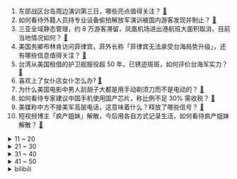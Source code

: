 1. 东部战区台岛周边演训第三日，哪些亮点值得关注？ [:link:](https://www.zhihu.com/question/547290549)
2. 如何看待外籍人员持专业设备偷拍解放军演训被国内游客发现并制止？ [:link:](https://www.zhihu.com/question/547294530)
3. 三亚全域静态管理，约 8 万游客滞留，凤凰机场进出港航班大面积取消，目前当地情况如何？ [:link:](https://www.zhihu.com/question/547244340)
4. 美国务卿布林肯访问菲律宾，菲外长称「菲律宾无法承受台海局势升级」，还有哪些信息值得关注？ [:link:](https://www.zhihu.com/question/547293923)
5. 台湾从美国租借的护卫舰服役超 50 年，已锈迹斑斑，如何评价台海军实力？ [:link:](https://www.zhihu.com/question/547304678)
6. 喜欢上了女仆店女仆怎么办? [:link:](https://www.zhihu.com/question/519884298)
7. 为什么美国电影中男人刮胡子大都是用手动剃须刀而不是电动的？ [:link:](https://www.zhihu.com/question/19957079)
8. 如何看待专家建议中国手机使用国产芯片，称比例不足 30% 需收税？ [:link:](https://www.zhihu.com/question/547273789)
9. 美媒称中方不接美军高层电话，这意味着什么？释放了哪些信号？ [:link:](https://www.zhihu.com/question/547275974)
10. 短视频博主「疯产姐妹」解散，今后用各自方式记录生活，如何看待疯产姐妹解散？ [:link:](https://www.zhihu.com/question/547312543)
<details>
<summary>11 ~ 20</summary>

11. 如何看待三亚游客花上万抢到机票，却被赶下飞机？当地疫情防控情况如何？ [:link:](https://www.zhihu.com/question/547306560)
12. 2022 世界 500 强出炉，前十家有 4 家中国公司，中国企业总营收首次超美国，哪些信息值得关注？ [:link:](https://www.zhihu.com/question/547296299)
13. 如何看待母亲以死逼迫女儿与相亲对象结婚，两人婚后有名无实，法院判决撤销其婚姻？ [:link:](https://www.zhihu.com/question/547127119)
14. 台湾发生轻航机坠机事故致 2 人死亡，具体情况如何？哪些信息值得关注？ [:link:](https://www.zhihu.com/question/547307260)
15. 今年 8 月 7 日立秋，你的家乡有哪些「贴秋膘」的习俗？如何科学的「贴秋膘」？ [:link:](https://www.zhihu.com/question/546584337)
16. 为何日本单反独领风骚，而中国却造不出来？单反相机研发有多难？ [:link:](https://www.zhihu.com/question/541007912)
17. 17岁超凡大师，接触《英雄联盟》就一年左右的时间，自认有点小天赋，请问应不应该放弃学业，去主攻游戏？ [:link:](https://www.zhihu.com/question/546556623)
18. 如何向南方孩子解释北京话不是标准一甲普通话？ [:link:](https://www.zhihu.com/question/68680296)
19. 8月6日KPL夏季赛南京Hero久竞3:1成都AG超玩会，如何评价这场比赛？ [:link:](https://www.zhihu.com/question/547310863)
20. 今日「立秋」，这个夏天你还有哪些未完成的心愿？ [:link:](https://www.zhihu.com/question/547138340)
</details>
<details>
<summary>21 ~ 30</summary>

21. 高三，英语真的差，只能考七八十，还有救吗？ [:link:](https://www.zhihu.com/question/547157221)
22. 重庆一家三只松鼠店铺招聘店员，要求保持「松鼠式笑容」「对顾客喊主人」，如何看待这种企业文化？ [:link:](https://www.zhihu.com/question/547080707)
23. 《拯救大兵瑞恩》中牺牲八个人拯救一个人到底值不值？ [:link:](https://www.zhihu.com/question/24372271)
24. 美方又放风甩锅「7月初曾通知中方佩洛西有意访台」，释放了什么信号？ [:link:](https://www.zhihu.com/question/547119717)
25. 经济衰退担忧加剧，国际油价已跌回俄乌冲突前水平，美油跌破 90 美元大关，将带来哪些影响？ [:link:](https://www.zhihu.com/question/547140194)
26. 教育版ipad为何如此便宜？ [:link:](https://www.zhihu.com/question/270264935)
27. 如何看待专家称「佩洛西窜访台湾，是美国政治智慧衰落的象征」，「即使台海爆发冲突美国也没胜算」？ [:link:](https://www.zhihu.com/question/547244513)
28. 国产兆芯新 GPU 跑分曝光，与 10 年前 GT 630 旗鼓相当，对这一性能作何评价？ [:link:](https://www.zhihu.com/question/546580568)
29. 为什么有的人一看就有“气质”，这种气质是如何产生的？ [:link:](https://www.zhihu.com/question/439868962)
30. 三亚全市限制人员流动，约 8 万游客滞留，毒株系国内首次发现，对时空伴随人员赋黄码，目前当地情况如何？ [:link:](https://www.zhihu.com/question/547218152)
</details>
<details>
<summary>31 ~ 40</summary>

31. 如何看待日媒称「岸田决定10日改组内阁，计划撤换防相岸信夫」？还有哪些信息值得关注？ [:link:](https://www.zhihu.com/question/547229656)
32. 离开三亚的动车已全部禁售，滞留酒店游客可半价续住，完成 7 天风险排查评估后可离岛，哪些信息值得关注？ [:link:](https://www.zhihu.com/question/547272036)
33. 大一已经确定要考研的人，大学四年该怎样过？ [:link:](https://www.zhihu.com/question/265939871)
34. 如何评价电视剧《天才基本法》大结局？ [:link:](https://www.zhihu.com/question/547156354)
35. 查到高考成绩的那一刻你是什么心情? [:link:](https://www.zhihu.com/question/408634668)
36. 考研学校有哪些名声好的大学？ [:link:](https://www.zhihu.com/question/318976760)
37. 高中生晚自习戴耳塞有必要吗？ [:link:](https://www.zhihu.com/question/544814773)
38. 如何评价不用精子卵子子宫培育出胚胎？ [:link:](https://www.zhihu.com/question/547300950)
39. 在广州的你们，工资多少？ [:link:](https://www.zhihu.com/question/353827200)
40. 送什么礼物给女孩子可以让她终身难忘？ [:link:](https://www.zhihu.com/question/473994497)
</details>
<details>
<summary>41 ~ 50</summary>

41. 大专生想专升本家里不支持怎么办? [:link:](https://www.zhihu.com/question/547300657)
42. 8 月 8 日 0 时至 9 月 8 日 24 时，渤海部分海域执行军事任务，释放了哪些信号？ [:link:](https://www.zhihu.com/question/547284123)
43. 民航局称国际定期客运航班熔断措施将优化调整，将对我国防疫工作带来哪些帮助？ [:link:](https://www.zhihu.com/question/547346759)
44. 8 月 6 日 12-24 时海南三亚新增确诊 160 例、无症状 125 例，目前当地疫情情况如何？ [:link:](https://www.zhihu.com/question/547341946)
45. 《水浒传》里哪个细节让你觉得过于真实，甚至不寒而栗？ [:link:](https://www.zhihu.com/question/446929988)
46. 是不是只要坚持就一定会成功？ [:link:](https://www.zhihu.com/question/546601046)
47. 月薪 4 万人民币是一种怎样的感受？ [:link:](https://www.zhihu.com/question/36996031)
48. 古天乐主演的科幻片《明日战记》特效水平怎么样？ [:link:](https://www.zhihu.com/question/546973331)
49. 2022年上海中考查分是什么体验？ [:link:](https://www.zhihu.com/question/546101579)
50. 会多门编程语言的你，最推荐哪3-5门语言？ [:link:](https://www.zhihu.com/question/319305957)
</details><details>
<summary>bilibili</summary>

1. 七夕节老番茄乱和自己玩游戏 [:link:](//www.bilibili.com/video/BV12t4y1V7sc)
2. 游戏主播准备一个月的求婚视频 [:link:](//www.bilibili.com/video/BV1Gd4y1S7GT)
3. 贱谍过家家（2） [:link:](//www.bilibili.com/video/BV1Se4y1D7xW)
4. 外卖员：您点的外卖真香啊！ [:link:](//www.bilibili.com/video/BV1wT411L7z2)
5. 【TF家族】2022 TF家族夏日运动会 [:link:](//www.bilibili.com/video/BV1ua411f7rg)
6. 这种害人的东西为什么会存在？ 脊柱胸椎曲度就是这么被弄没的！ [:link:](//www.bilibili.com/video/BV1bd4y1N7mH)
7. 承包一片藕塘！抽尽藕杆里的藕丝！只为做一块比黄金还贵的泥？ [:link:](//www.bilibili.com/video/BV1Bd4y127mh)
8. 当我第七次尝试rap [:link:](//www.bilibili.com/video/BV1SB4y147Hv)
9. 全网寻找假背景！ [:link:](//www.bilibili.com/video/BV1cG411a75e)
10. 9英寸披萨有多大？你点的披萨缩水了吗？【慧小媛】 [:link:](//www.bilibili.com/video/BV1gV4y177pV)
<details>
<summary>11 ~ 20</summary>

11. 这搭档不能要！ [:link:](//www.bilibili.com/video/BV19U4y1Y7k7)
12. ”凶 手 不 止 一 个“ [:link:](//www.bilibili.com/video/BV1eG4y1v7Ky)
13. 新游戏：神偷嘎子 [:link:](//www.bilibili.com/video/BV1od4y1U7uS)
14. 《崩坏3》动画短片「因你而在的故事」先行预告 [:link:](//www.bilibili.com/video/BV1Ee4y1D7ci)
15. 辣条%这都是爷爷亲自做的各种各样的辣条，你们喜欢吗？ [:link:](//www.bilibili.com/video/BV1yF411A7nA)
16. 所以没有信号是打不了电话的～对吗！ [:link:](//www.bilibili.com/video/BV11F411c7UE)
17. 你 这 背 景 让 嘎 子 偷 了 [:link:](//www.bilibili.com/video/BV1Je4y1D7b4)
18. 漠叔上门送外卖，大家开心的给五星好评！ [:link:](//www.bilibili.com/video/BV1or4y157NU)
19. “你们的领导人最近在台湾问题上表现非常不好，中国人民非常不满” [:link:](//www.bilibili.com/video/BV1DB4y147Zu)
20. 《口蘑的三种神仙吃法》总有一款适合你！ [:link:](//www.bilibili.com/video/BV1ze4y1D7wT)
</details>
<details>
<summary>21 ~ 30</summary>

21. 贩卖吸食毒品工具的小店被粉丝天眼举报！老板娘：「问就是不知道」 [:link:](//www.bilibili.com/video/BV1vd4y1U7Pr)
22. 年仅24岁！一起送送她…… [:link:](//www.bilibili.com/video/BV1tU4y1Y7t1)
23. （当你去找有对象的朋友玩） [:link:](//www.bilibili.com/video/BV1gr4y1577U)
24. 《 只 要 是 日 语 就 画 风 突 变 》 [:link:](//www.bilibili.com/video/BV1HS4y147DZ)
25. 我的女儿出生第一天 [:link:](//www.bilibili.com/video/BV1PW4y117Ud)
26. 500个史诗皮肤秘宝能开出什么 [:link:](//www.bilibili.com/video/BV1WG4y1v7g9)
27. 我是Gloria歌莉雅，我入驻B站啦！ [:link:](//www.bilibili.com/video/BV1Zg411C7JL)
28. 求 婚 背 景 和 人 都 是 真 的！❤️ [:link:](//www.bilibili.com/video/BV1Ka411K7Bj)
29. 试玩米哈游动作新游！《绝区零》首测体验报告！ [:link:](//www.bilibili.com/video/BV1GS4y1473q)
30. 《绝区零》调律测试PV | 初次委托，可别搞砸了哟~ [:link:](//www.bilibili.com/video/BV1ot4y137NR)
</details>
<details>
<summary>31 ~ 40</summary>

31. 日落总是能感到时光流逝的脚步 [:link:](//www.bilibili.com/video/BV1TS4y147VB)
32. 【原神】耗时40小时！！！两只凯瑟琳会晤成功！！！ [:link:](//www.bilibili.com/video/BV1ZB4y1r742)
33. 原来销冠是把顾客当不同动物来归类的！对号入座一下，你属于什么动物型的客人呢？ [:link:](//www.bilibili.com/video/BV14S4y147zB)
34. 拿起相机的近半年，我定格了哪些瞬间 [:link:](//www.bilibili.com/video/BV1PB4y1r75p)
35. 大学生如何在宿舍拍出《向前冲》 [:link:](//www.bilibili.com/video/BV1yG411b7c9)
36. 未婚妻突然想吃炸鸡，那只好….. [:link:](//www.bilibili.com/video/BV1zg411C7Kp)
37. 我的朋友是个村长是什么体验！ [:link:](//www.bilibili.com/video/BV1Gd4y1T7Vw)
38. 《明日方舟》2022夏日嘉年华限时活动宣传PV [:link:](//www.bilibili.com/video/BV1UG4y1v7f9)
39. 快 餐 时 代 2 [:link:](//www.bilibili.com/video/BV1za411N7fG)
40. 我花了150天时间创作《火影忍者》预告片--第一集 [:link:](//www.bilibili.com/video/BV1kB4y1r74Q)
</details>
<details>
<summary>41 ~ 50</summary>

41. 当我故意把女友叫成她闺蜜的名字！ [:link:](//www.bilibili.com/video/BV12t4y1V7E1)
42. 【三体｜全员向｜同人手书】Last Ride Of The Day——“点亮蜡烛很难，诅咒黑暗却很容易” [:link:](//www.bilibili.com/video/BV1jd4y1N76w)
43. 【水果猎人】网络热门水果鉴定12 [:link:](//www.bilibili.com/video/BV1pG4y1Y7Jd)
44. 老外跪求翻译的一款国产游戏！ [:link:](//www.bilibili.com/video/BV1MB4y1r76x)
45. 现在学法的还要加法抗？？ [:link:](//www.bilibili.com/video/BV1HV4y1x79N)
46. 女儿的早餐100天不重样今天用包饺子剩下的饺子皮，做了一个饺子皮口袋饼，女儿竟吃出了烤鸭的味道，还搭配清爽的番茄鹌鹑蛋小蘑菇 [:link:](//www.bilibili.com/video/BV1sS4y147GE)
47. 消消乐看完想飞天 [:link:](//www.bilibili.com/video/BV1Dd4y1U7GQ)
48. 这次潜入的应该很成功吧！ [:link:](//www.bilibili.com/video/BV1TV4y177xZ)
49. 我国成功发射可重复使用试验航天器 [:link:](//www.bilibili.com/video/BV1QU4y1Y7My)
50. 救救孩子，管管家长 [:link:](//www.bilibili.com/video/BV16Y4y1w7Sb)
</details>
<details>
<summary>51 ~ 60</summary>

51. 背 景 太 激 情 [:link:](//www.bilibili.com/video/BV1YB4y1r7Wy)
52. 【meme】life gose on [:link:](//www.bilibili.com/video/BV1DY4y1P7FR)
53. 惊呆了，我的英国婆婆竟然是首相家族大小姐！ [:link:](//www.bilibili.com/video/BV1iW4y1a7As)
54. 你们要的90万粉丝女装来了 [:link:](//www.bilibili.com/video/BV1Sd4y127Qt)
55. 上海最贵的火锅自助！竟能吃到鲜活波士顿龙虾、帝王蟹！能吃回本吗？ [:link:](//www.bilibili.com/video/BV1Td4y1S7Ad)
56. 不服输的妹妹 [:link:](//www.bilibili.com/video/BV12B4y147qA)
57. 纳米ikun，黑子 ! [:link:](//www.bilibili.com/video/BV1hG411h729)
58. 我要被这群冤种朋友笑死啦哈哈哈哈哈哈哈哈哈哈哈哈哈 [:link:](//www.bilibili.com/video/BV1Tt4y1V7MD)
59. 平行时空里的女友，还会和我处对象么？ [:link:](//www.bilibili.com/video/BV15U4y1e7tm)
60. 花 式 笔 芯 【海贼版】 [:link:](//www.bilibili.com/video/BV1TB4y1t7j1)
</details>
<details>
<summary>61 ~ 70</summary>

61. 【原神】原神里的四星角色大招动画都长啥样的呢？ [:link:](//www.bilibili.com/video/BV1aG411b7TS)
62. 白色恋人：叫你复刻，没让你超越啊！！ [:link:](//www.bilibili.com/video/BV12N4y1V7ZN)
63. 悄悄整蛊男友一整天，他居然毫不知情...... [:link:](//www.bilibili.com/video/BV1RB4y147Wm)
64. 北方婆婆vs南方婆婆的儿媳争夺战 [:link:](//www.bilibili.com/video/BV1GN4y1j7cD)
65. 中国古代武将天花板，爽文都不敢这么写，霍去病有多bug？【新猿崛起-特别篇】 [:link:](//www.bilibili.com/video/BV1yF411c753)
66. 穷游指南请看这边 [:link:](//www.bilibili.com/video/BV1it4y1V7rN)
67. 网红啃食大白鲨？那一定是铁窗泪的味道 [:link:](//www.bilibili.com/video/BV1BY4y1w7Q5)
68. 【第五人格IVL】夏季赛，但不太正常 [:link:](//www.bilibili.com/video/BV1KT411L7pc)
69. 好听！王心凌再唱《那年夏天宁静的海》 [:link:](//www.bilibili.com/video/BV1Dr4y157ha)
70. 相识12年，我们是怎么认识的？ [:link:](//www.bilibili.com/video/BV1mN4y1V7yZ)
</details>
<details>
<summary>71 ~ 80</summary>

71. 我挖空了一个服务器的主城！ [:link:](//www.bilibili.com/video/BV1wG4y1v7iq)
72. 【方舟剧场】罗德岛夏日泳装vlog! [:link:](//www.bilibili.com/video/BV13W4y1a7LF)
73. 爸妈下班前的极限一小时…… [:link:](//www.bilibili.com/video/BV1Xa411T78h)
74. 今天是七夕，我老婆给我剪了一个头发，我很开心，省了十块钱！ [:link:](//www.bilibili.com/video/BV1LT411L7ow)
75. 少女时代最新回归曲FOREVER 1 MV公开! [:link:](//www.bilibili.com/video/BV1Ca411f7a9)
76. 《七夕了，不出意外的话……》 [:link:](//www.bilibili.com/video/BV17B4y1k7f9)
77. 要不是肝不允许，我高低给你们多画几帧。 [:link:](//www.bilibili.com/video/BV19t4y1V78W)
78. 有这样的妈 你几点回家？ [:link:](//www.bilibili.com/video/BV1ae4y1D7YZ)
79. 微雕雕刻框里有鱼 [:link:](//www.bilibili.com/video/BV1rV4y1j78N)
80. 《时 代 少 年 团》 [:link:](//www.bilibili.com/video/BV1DG4y1v7BG)
</details>
<details>
<summary>81 ~ 90</summary>

81. 请选择英雄 [:link:](//www.bilibili.com/video/BV1jN4y1j7dV)
82. 纽约最贵自助餐！！小伙直飞4000公里，能吃回本吗？ [:link:](//www.bilibili.com/video/BV16W4y1a7u2)
83. 【拯救职业电竞选手形象系列】 [:link:](//www.bilibili.com/video/BV1xW4y1a7yb)
84. 【阿斗】你真的看懂了吗？深挖隐藏的细节，万字深度解析诺兰8.9分悬疑神作《致命魔术》 [:link:](//www.bilibili.com/video/BV1cV4y177M5)
85. 绝了！好吃到爆的【口蘑虾滑】三种神仙吃法来了！赶紧收藏给家人看！ [:link:](//www.bilibili.com/video/BV1Pd4y1T7zL)
86. 铁根兄弟买了两个象拔蚌，喷水把他吓坏了，我去他家帮忙处理一下 [:link:](//www.bilibili.com/video/BV11B4y1r7uQ)
87. 战双动作设计师！你设计动作是没有上限的？能不能再优雅一点？ [:link:](//www.bilibili.com/video/BV1PV4y177LE)
88. 你们说，1岁的小孩那么自恋，正常吗？ [:link:](//www.bilibili.com/video/BV15a411f7rw)
89. 室外地面76度！ 我家地面却零下-30℃！猫直呼冻脚！ [:link:](//www.bilibili.com/video/BV1ga411f79y)
90. 永远不要背对大海，不然就会像我一样 [:link:](//www.bilibili.com/video/BV1wt4y1G76i)
</details>
<details>
<summary>91 ~ 100</summary>

91. 你这背景太假了？但羊是真的！ [:link:](//www.bilibili.com/video/BV1oB4y1r7iK)
92. “我也不知道什么是爱，就是那段时间和你在一起都会偷偷的笑。” [:link:](//www.bilibili.com/video/BV16Y4y1w77u)
93. 《人生尴尬之最》 [:link:](//www.bilibili.com/video/BV1vF411A7Tq)
94. 姬你太美！二次元坤坤子：你干嘛哈哈哎哟 [:link:](//www.bilibili.com/video/BV11N4y1V7gX)
95. 偷鸡摸狗？天下我有！我从来没见过这么离谱的男主 [:link:](//www.bilibili.com/video/BV1bW4y117hD)
96. 这就是现实，找女友劝退指南！ [:link:](//www.bilibili.com/video/BV1ve4y1D7Ep)
97. 老板说过的每句话都要记在心里，不能疏忽。 [:link:](//www.bilibili.com/video/BV1hV4y1j7bK)
98. 17年火爆全球的神作！《茶杯头》究竟讲了什么故事？ [:link:](//www.bilibili.com/video/BV1LN4y1j7fs)
99. 每一颗种子，都值得被等待 [:link:](//www.bilibili.com/video/BV18a411f7ZD)
100. 发生空难时，空姐首先要脱下丝袜，因为丝袜遇火会粘附在皮肤上 [:link:](//www.bilibili.com/video/BV1we4y1D7Hy)
</details></details>